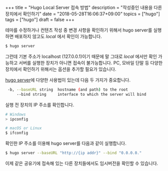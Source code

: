 +++
title = "Hugo Local Server 접속 방법"
description = "작성중인 내용을 다른 장치에서 확인하기"
date = "2018-05-28T16:06:37+09:00"
topics = ["hugo"]
tags = ["hugo"]
draft = false
+++

테마를 수정하거나 컨텐츠 작성 중 변경 사항을 확인하기 위해서 hugo server를 실행하면 배포하지 않고도 *local* 에서 확인이 가능합니다.

```bash
$ hugo server
```

그런데 기본 주소가 localhost (127.0.0.1)이기 때문에 말 그대로 *local* 에서만 확인 가능하고 서버를 실행한 장치가 아니면 접속이 불가능합니다. PC, 모바일 단말 등 다양한 장치에서 확인하기 위해서는 옵션을 추가할 필요가 있습니다.

[hugo server](https://gohugo.io/commands/hugo_server/)에 다양한 사용법이 있는데 다음 두 가지가 중요합니다.

```bash
 -b, --baseURL string  hostname (and path) to the root
     --bind string     interface to which the server will bind
```

실행 전 장치의 IP 주소를 확인합니다.

```bash
# Windows
> ipconfig

# macOS or Linux
$ ifconfig
```

확인한 IP 주소를 이용해 hugo server를 다음과 같이 실행합니다.

```bash
$ hugo server --baseURL "http://{ip addr}" --bind "0.0.0.0."
```

이제 같은 공유기에 접속해 있는 다른 장치들에서도 임시버전을 확인할 수 있습니다. 